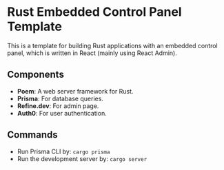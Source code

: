 # Rust Embedded Control Panel Template

This is a template for building Rust applications with an embedded control panel, which is written in React (mainly using React Admin).

## Components

- **Poem**: A web server framework for Rust.
- **Prisma**: For database queries.
- **Refine.dev**: For admin page.
- **Auth0**: For user authentication.

## Commands

- Run Prisma CLI by: `cargo prisma`
- Run the development server by: `cargo server`

